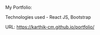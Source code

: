 My Portfolio:

Technologies used - React JS, Bootstrap

URL: https://karthik-cm.github.io/portfolio/

